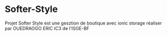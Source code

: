 ﻿# Softer-Style
 Projet Softer Style est une gesztion de boutique avec ionic storage réaliser par OUEDRAOGO ERIC IC3 de l'ISGE-BF
